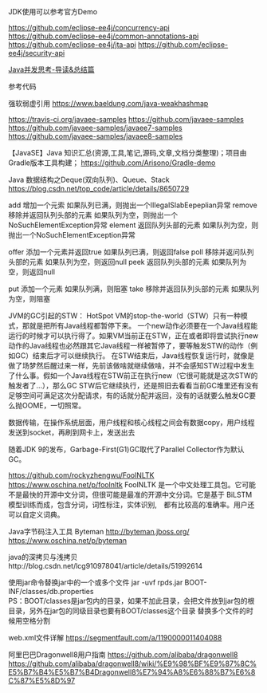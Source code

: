 JDK使用可以参考官方Demo


https://github.com/eclipse-ee4j/concurrency-api
https://github.com/eclipse-ee4j/common-annotations-api
https://github.com/eclipse-ee4j/jta-api
https://github.com/eclipse-ee4j/security-api




[Java并发思考-导读&总结篇](https://www.jianshu.com/p/9ed8e51c3ed1)




参考代码

强软弱虚引用
https://www.baeldung.com/java-weakhashmap

https://travis-ci.org/javaee-samples
https://github.com/javaee-samples
https://github.com/javaee-samples/javaee7-samples
https://github.com/javaee-samples/javaee8-samples

【JavaSE】Java 知识汇总(资源,工具,笔记,源码,文章,文档分类整理)；项目由Gradle版本工具构建；
https://github.com/Arisono/Gradle-demo


Java 数据结构之Deque(双向队列)、Queue、Stack
https://blog.csdn.net/top_code/article/details/8650729

add        增加一个元索                     如果队列已满，则抛出一个IIIegaISlabEepeplian异常
remove   移除并返回队列头部的元素    如果队列为空，则抛出一个NoSuchElementException异常
element  返回队列头部的元素             如果队列为空，则抛出一个NoSuchElementException异常

offer       添加一个元素并返回true       如果队列已满，则返回false
poll         移除并返问队列头部的元素    如果队列为空，则返回null
peek       返回队列头部的元素             如果队列为空，则返回null

put         添加一个元素                      如果队列满，则阻塞
take        移除并返回队列头部的元素     如果队列为空，则阻塞



JVM的GC引起的STW：
HotSpot VM的stop-the-world（STW）只有一种模式，那就是把所有Java线程都暂停下来。
一个new动作必须要在一个Java线程能运行的时候才可以执行得了。如果VM当前正在STW，正在或者即将尝试执行new动作的Java线程也必然跟其它Java线程一样被暂停了，要等触发STW的动作（例如GC）结束后才可以继续执行。
在STW结束后，Java线程恢复运行时，就像是做了场梦然后醒过来一样，先前该做啥就继续做啥，并不会感知STW过程中发生了什么事。假如一个Java线程在STW前正在执行new（它很可能就是这次STW的触发者了…），那么GC STW后它继续执行，还是照旧去看看当前GC堆里还有没有足够空间可满足这次分配请求，有的话就分配并返回，没有的话就要么触发GC要么抛OOME，一切照常。


数据传输，在操作系统层面，用户线程和核心线程之间会有数据copy，用户线程发送到socket，再刷到网卡上，发送出去



随着JDK 9的发布，Garbage-First(G1)GC取代了Parallel Collector作为默认GC。

https://github.com/rockyzhengwu/FoolNLTK
https://www.oschina.net/p/foolnltk
 FoolNLTK 是一个中文处理工具包。它可能不是最快的开源中文分词，但很可能是最准的开源中文分词。它是基于 BiLSTM 模型训练而成，包含分词，词性标注，实体识别,　都有比较高的准确率。用户还可以自定义词典。


Java字节码注入工具 Byteman
http://byteman.jboss.org/
https://www.oschina.net/p/byteman


java的深拷贝与浅拷贝http://blog.csdn.net/lcg910978041/article/details/51992614



使用jar命令替换jar中的一个或多个文件
jar -uvf rpds.jar BOOT-INF/classes/db.properties  
PS：BOOT/classes是jar包内的目录，如果不加此目录，会把文件放到jar包的根目录，另外在jar包的同级目录也要有BOOT/classes这个目录
替换多个文件的时候用空格分割



web.xml文件详解
https://segmentfault.com/a/1190000011404088




阿里巴巴Dragonwell8用户指南
https://github.com/alibaba/dragonwell8
https://github.com/alibaba/dragonwell8/wiki/%E9%98%BF%E9%87%8C%E5%B7%B4%E5%B7%B4Dragonwell8%E7%94%A8%E6%88%B7%E6%8C%87%E5%8D%97


